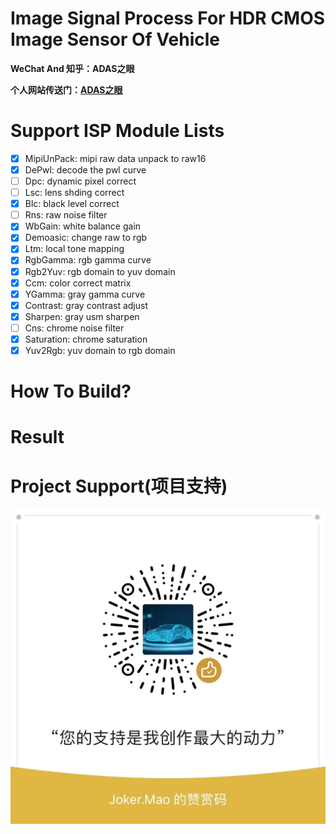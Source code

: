 # Image Signal Process For HDR CMOS Image Sensor Of Vehicle

**WeChat And 知乎：ADAS之眼**

**个人网站传送门：[ADAS之眼](https://jokereyeadas.github.io/)** 


# Support ISP Module Lists

- [x] MipiUnPack: mipi raw data unpack to raw16
- [x] DePwl: decode the pwl curve
- [ ] Dpc: dynamic pixel correct
- [ ] Lsc: lens shding correct
- [x] Blc: black level correct
- [ ] Rns: raw noise filter
- [x] WbGain: white balance gain
- [x] Demoasic: change raw to rgb
- [x] Ltm: local tone mapping
- [x] RgbGamma: rgb gamma curve
- [x] Rgb2Yuv: rgb domain to yuv domain
- [x] Ccm: color correct matrix
- [x] YGamma: gray gamma curve
- [x] Contrast: gray contrast adjust
- [x] Sharpen: gray usm sharpen
- [ ] Cns: chrome noise filter
- [x] Saturation: chrome saturation
- [x] Yuv2Rgb: yuv domain to rgb domain

# How To Build?



# Result



# Project Support(项目支持)

![Appreciation Code](docs/AppreciationCode.png)
